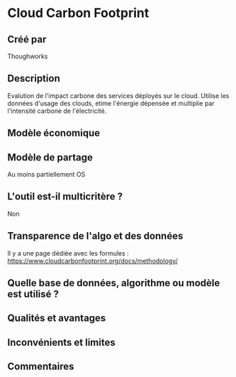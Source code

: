 # Cloud Carbon Footprint

## Créé par

Thoughworks

## Description

Evalution de l'impact carbone des services déployés sur le cloud. 
Utilise les données d'usage des clouds, etime l'énergie dépensée et multiplie par l'intensité carbone de l'électricité.

## Modèle économique



## Modèle de partage

Au moins partiellement OS

## L'outil est-il multicritère ?

Non

## Transparence de l'algo et des données

Il y a une page dédiée avec les formules : https://www.cloudcarbonfootprint.org/docs/methodology/

## Quelle base de données, algorithme ou modèle est utilisé ?



## Qualités et avantages



## Inconvénients et limites



## Commentaires



